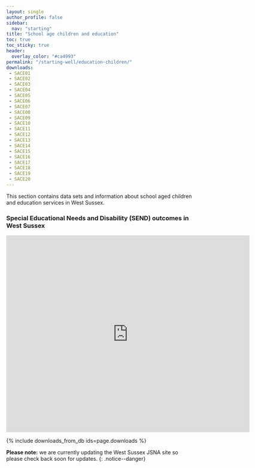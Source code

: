 ```yaml
---
layout: single
author_profile: false
sidebar:
  nav: "starting"
title: "School age children and education"
toc: true
toc_sticky: true
header:
  overlay_color: "#ca4993"
permalink: "/starting-well/education-children/"
downloads:
 - SACE01
 - SACE02
 - SACE03
 - SACE04
 - SACE05
 - SACE06
 - SACE07
 - SACE08
 - SACE09
 - SACE10
 - SACE11
 - SACE12
 - SACE13
 - SACE14
 - SACE15
 - SACE16
 - SACE17
 - SACE18
 - SACE19
 - SACE20
---
```

This section contains data sets and information about school aged children and education services in West Sussex.

### Special Educational Needs and Disability (SEND) outcomes in West Sussex

<p><embed src="http://jsna.westsussex.gov.uk/wp-content/uploads/2017/01/SEND-Infographic.pdf" width="650" height="525"></p>

{% include downloads_from_db ids=page.downloads %}	

**Please note:** we are currently updating the West Sussex JSNA site so please check back soon for updates.
{: .notice--danger}